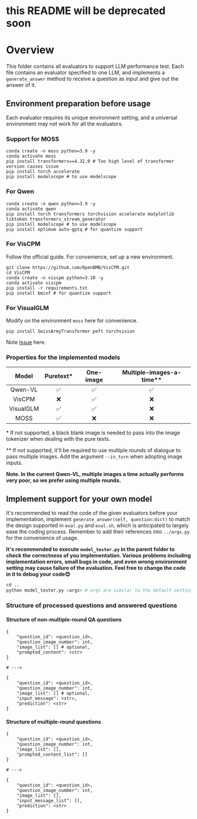 # this README will be deprecated soon

# Overview

This folder contains all evaluators to support LLM performance test. Each file contains an evaluator specified to one LLM, and implements a `generate_answer` method to receive a question as input and give out the answer of it.

## Environment preparation before usage

Each evaluator requires its unique environment setting, and a universal environment may not work for all the evaluators.

### Support for MOSS

```
conda create -n moss python=3.9 -y
conda activate moss
pip install transformers==4.32.0 # Too high level of transformer version causes issue
pip install torch accelerate
pip install modelscope # to use modelscope
```

### For Qwen
```
conda create -n qwen python=3.9 -y
conda activate qwen
pip install torch transformers torchvision accelerate matplotlib tiktoken transformers_stream_generator
pip install modelscope # to use modelscope
pip install optimum auto-gptq # for quantize support
```

### For VisCPM

Follow the official guide. For convenience, set up a new environment.
```
git clone https://github.com/OpenBMB/VisCPM.git
cd VisCPM
conda create -n viscpm python=3.10 -y
conda activate viscpm
pip install -r requirements.txt
pip install bminf # for quantize support
```

### For VisualGLM
Modify on the environment `moss` here for convenience.
```
pip install SwissArmyTransformer peft torchvision
```
Note [Issue](https://github.com/THUDM/ChatGLM-6B/issues/212) here.


### Properties for the implemented models
| Model | Puretext\* | One-image | Multiple-images-a-time\*\* |
|:-:|:-:|:-:|:-:|
| Qwen-VL | ✅ | ✅ | ✅ |
| VisCPM | ❌ | ✅ | ❌ |
| VisualGLM | ✅ | ✅ | ❌ |
| MOSS | ✅ | ❌ | ❌ |

\* If not supported, a black blank image is needed to pass into the image tokenizer when dealing with the pure texts. 

\*\* If not supported, it'll be required to use multiple rounds of dialogue to pass multiple images. Add the argument `--in_turn` when adopting image inputs.

**Note. In the current Qwen-VL, multiple images a time actually performs very poor, so we prefer using multiple rounds.**

## Implement support for your own model

It's recommended to read the code of the given evaluators before your implementation, implement `generate_answer(self, question:dict)` to match the design supported in `eval.py` and `eval.sh`, which is anticipated to largely ease the coding process. Remember to add their references into `../args.py` for the convenience of usage.

**It's recommended to execute `model_tester.py` in the parent folder to check the correctness of you implementation. Various problems including implementation errors, small bugs in code, and even wrong environment setting may cause failure of the evaluation. Feel free to change the code in it to debug your code😊**

```python
cd ..
python model_tester.py <args> # args are similar to the default setting
```

### Structure of processed questions and answered questions
#### Structure of non-multiple-round QA questions

```
{
    "question_id": <question_id>,
    "question_image_number": int,
    "image_list": [] # optional,
    "prompted_content": <str>
}

# --->

{
    "question_id": <question_id>,
    "question_image_number": int,
    "image_list": [] # optional,
    "input_message": <str>,
    "prediction": <str>
}

```

#### Structure of multiple-round questions

```
{
    "question_id": <question_id>,
    "question_image_number": int,
    "image_list": [],
    "prompted_content_list": []
}

# --->

{
    "question_id": <question_id>,
    "question_image_number": int,
    "image_list": [],
    "input_message_list": [],
    "prediction": <str>
}

```